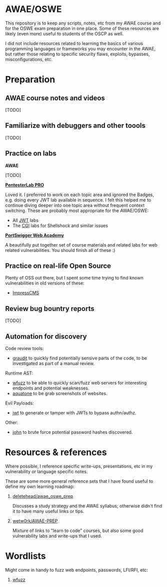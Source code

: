 # AWAE/OSWE

This repository is to keep any scripts, notes, etc from my AWAE course and for the OSWE exam preparation in one place.  Some of these resources are likely (even more) useful to students of the OSCP as well.

I did not include resources related to learning the basics of various programming languages or frameworks you may encounter in the AWAE, but rather those relating to specific security flaws, exploits, bypasses, misconfigurations, etc.

# Preparation

## AWAE course notes and videos

[TODO]

## Familiarize with debuggers and other toools

[TODO]

## Practice on labs

__AWAE__

[TODO]

__[PentesterLab PRO](https://pentesterlab.com/referral/Li4afWlMWsD9Sg)__

Loved it.  I preferred to work on each topic area and ignored the Badges, e.g. doing every JWT lab available in sequence.  I felt this helped me to continue diving deeper into one topic area without frequent context switching.  These are probably most appropriate for the AWAE/OSWE:

* All [JWT](labs/pentesterlab.com/jwt.md) labs
* The [CGI](labs/pentesterlab.com/cgi.md) labs for Shellshock and similar issues

__[PortSwigger Web Academy](https://portswigger.net/web-security)__

A beautifully put together set of course materials and related labs for web related vulnerabilities.  You should finish all of these :)

## Practice on real-life Open Source

Plenty of OSS out there, but I spent some time trying to find known vulnerabilities in old versions of these:

* [ImpressCMS](https://github.com/ImpressCMS/impresscms)

## Review bug bountry reports

[TODO]

## Automation for discovery

Code review tools:

* [graudit](automation/graudit/README.md) to quickly find potentially sensive parts of the code, to be investigated as part of a manual review.

Runtime AST:

* [wfuzz](automation/wfuzz/README.md) to be able to quickly scan/fuzz web servers for interesting endpoints and potential weaknesses.
* [aquatone](automation/aquatone/README.md) to be grab screenshots of websites.

Evil Payloads:

* [jwt](automation/jwt/README.md) to generate or tamper with JWTs to bypass authn/authz.

Other:

* [john](automation/john/README.md) to brute force potential password hashes discovered.

# Resources & references

Where possible, I reference specific write-ups, presentations, etc in my vulnerability or language specific notes.

These are some more general reference sets that I have found useful to define my own learning roadmap:

1. [deletehead/awae_oswe_prep](https://github.com/deletehead/awae_oswe_prep)

    Discusses a study strategy and the AWAE syllabus; otherwise didn't find it to have many useful links or tips.

1. [wetw0rk/AWAE-PREP](https://github.com/wetw0rk/AWAE-PREP)

    Mixture of links to "learn to code" courses, but also some good vulnerability labs and write-ups that I used.

# Wordlists

Might come in handy to fuzz web endpoints, passwords, LFI/RFI, etc:

1. [wfuzz](https://github.com/xmendez/wfuzz/tree/master/wordlist)